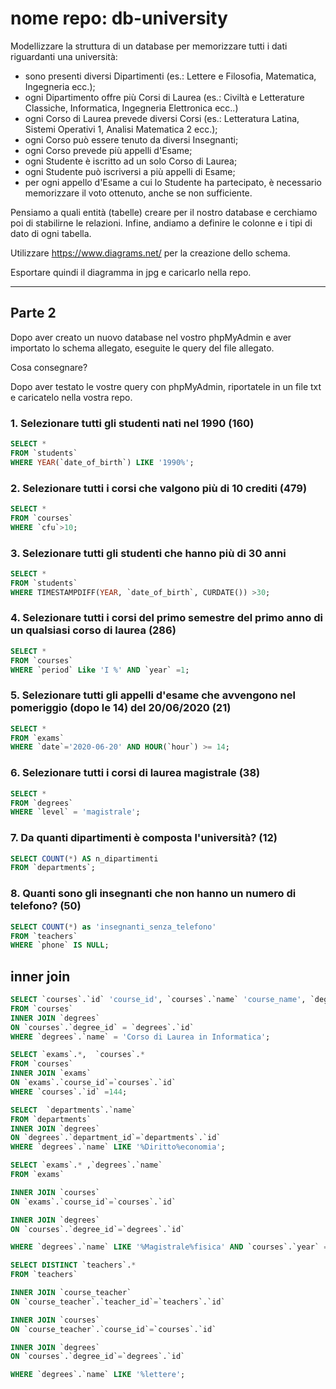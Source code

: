 # nome repo: db-university

Modellizzare la struttura di un database per memorizzare tutti i dati riguardanti una università:

- sono presenti diversi Dipartimenti (es.: Lettere e Filosofia, Matematica, Ingegneria ecc.);
- ogni Dipartimento offre più Corsi di Laurea (es.: Civiltà e Letterature Classiche, Informatica, Ingegneria Elettronica ecc..)
- ogni Corso di Laurea prevede diversi Corsi (es.: Letteratura Latina, Sistemi Operativi 1, Analisi Matematica 2 ecc.);
- ogni Corso può essere tenuto da diversi Insegnanti;
- ogni Corso prevede più appelli d'Esame;
- ogni Studente è iscritto ad un solo Corso di Laurea;
- ogni Studente può iscriversi a più appelli di Esame;
- per ogni appello d'Esame a cui lo Studente ha partecipato, è necessario memorizzare il voto ottenuto, anche se non sufficiente.

Pensiamo a quali entità (tabelle) creare per il nostro database e cerchiamo poi di stabilirne le relazioni. Infine, andiamo a definire le colonne e i tipi di dato di ogni tabella.

Utilizzare https://www.diagrams.net/ per la creazione dello schema.

Esportare quindi il diagramma in jpg e caricarlo nella repo.

---

## Parte 2

Dopo aver creato un nuovo database nel vostro phpMyAdmin e aver importato lo schema allegato, eseguite le query del file allegato.

Cosa consegnare?

Dopo aver testato le vostre query con phpMyAdmin, riportatele in un file txt e caricatelo nella vostra repo.

### 1. Selezionare tutti gli studenti nati nel 1990 (160)

```sql
SELECT *
FROM `students`
WHERE YEAR(`date_of_birth`) LIKE '1990%';

```

### 2. Selezionare tutti i corsi che valgono più di 10 crediti (479)

```sql
SELECT *
FROM `courses`
WHERE `cfu`>10;

```

### 3. Selezionare tutti gli studenti che hanno più di 30 anni

```sql
SELECT *
FROM `students`
WHERE TIMESTAMPDIFF(YEAR, `date_of_birth`, CURDATE()) >30;

```

### 4. Selezionare tutti i corsi del primo semestre del primo anno di un qualsiasi corso di laurea (286)

```sql
SELECT *
FROM `courses`
WHERE `period` Like 'I %' AND `year` =1;

```

### 5. Selezionare tutti gli appelli d'esame che avvengono nel pomeriggio (dopo le 14) del 20/06/2020 (21)

```sql
SELECT *
FROM `exams`
WHERE `date`='2020-06-20' AND HOUR(`hour`) >= 14;
```

### 6. Selezionare tutti i corsi di laurea magistrale (38)

```sql
SELECT *
FROM `degrees`
WHERE `level` = 'magistrale';

```

### 7. Da quanti dipartimenti è composta l'università? (12)

```sql
SELECT COUNT(*) AS n_dipartimenti
FROM `departments`;

```

### 8. Quanti sono gli insegnanti che non hanno un numero di telefono? (50)

```sql
SELECT COUNT(*) as 'insegnanti_senza_telefono'
FROM `teachers`
WHERE `phone` IS NULL;
```

## inner join

```sql
SELECT `courses`.`id` 'course_id', `courses`.`name` 'course_name', `degrees`.`id` 'degree_id', `degrees`.`level`, `degrees`.`name` 'degree_name'
FROM `courses`
INNER JOIN `degrees`
ON `courses`.`degree_id` = `degrees`.`id`
WHERE `degrees`.`name` = 'Corso di Laurea in Informatica';
```

```sql
SELECT `exams`.*,  `courses`.*
FROM `courses`
INNER JOIN `exams`
ON `exams`.`course_id`=`courses`.`id`
WHERE `courses`.`id` =144;
```

```sql
SELECT  `departments`.`name`
FROM `departments`
INNER JOIN `degrees`
ON `degrees`.`department_id`=`departments`.`id`
WHERE `degrees`.`name` LIKE '%Diritto%economia';
```

```sql
SELECT `exams`.* ,`degrees`.`name`
FROM `exams`

INNER JOIN `courses`
ON `exams`.`course_id`=`courses`.`id`

INNER JOIN `degrees`
ON `courses`.`degree_id`=`degrees`.`id`

WHERE `degrees`.`name` LIKE '%Magistrale%fisica' AND `courses`.`year` = 1;
```

```sql
SELECT DISTINCT `teachers`.*
FROM `teachers`

INNER JOIN `course_teacher`
ON `course_teacher`.`teacher_id`=`teachers`.`id`

INNER JOIN `courses`
ON `course_teacher`.`course_id`=`courses`.`id`

INNER JOIN `degrees`
ON `courses`.`degree_id`=`degrees`.`id`

WHERE `degrees`.`name` LIKE '%lettere';

```
